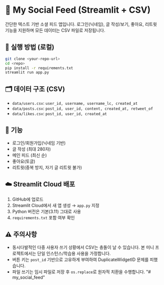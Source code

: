 # 🧵 My Social Feed (Streamlit + CSV)

간단한 텍스트 기반 소셜 피드 앱입니다. 로그인(닉네임), 글 작성/보기, 좋아요, 리트윗 기능을 지원하며 모든 데이터는 CSV 파일로 저장됩니다.

## 🚀 실행 방법 (로컬)

```bash
git clone <your-repo-url>
cd <repo>
pip install -r requirements.txt
streamlit run app.py
```

## 🗂 데이터 구조 (CSV)

- `data/users.csv`: `user_id, username, username_lc, created_at`
- `data/posts.csv`: `post_id, user_id, content, created_at, retweet_of`
- `data/likes.csv`: `post_id, user_id, created_at`

## 🧩 기능

- 로그인/회원가입(닉네임 기반)
- 글 작성 (최대 280자)
- 메인 피드 (최신 순)
- 좋아요(토글)
- 리트윗(중복 방지, 자기 글 리트윗 불가)

## ☁️ Streamlit Cloud 배포

1. GitHub에 업로드
2. Streamlit Cloud에서 새 앱 생성 → `app.py` 지정
3. Python 버전은 기본(3.11) 그대로 사용
4. `requirements.txt` 포함 여부 확인

## ⚠️ 주의사항

- 동시다발적인 다중 사용자 쓰기 상황에서 CSV는 충돌이 날 수 있습니다. 본 미니 프로젝트에서는 단일 인스턴스/학습용 사용을 가정합니다.
- 버튼 키는 `post_id` 기반으로 고유하게 부여하여 DuplicateWidgetID 문제를 피했습니다.
- 파일 쓰기는 임시 파일로 저장 후 `os.replace`로 원자적 치환을 수행합니다.
"# my_social_feed" 
